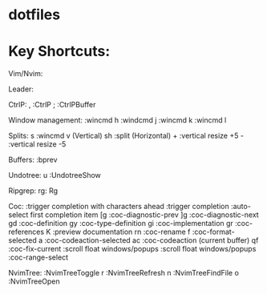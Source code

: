 # dotfiles

# Key Shortcuts:

Vim/Nvim:

Leader: <Space>

CtrlP:
  <Leader>, :CtrlP
  <Leader>; :CtrlPBuffer

Window management:
  <Leader><Left>  :wincmd h
  <Leader><Down>  :windcmd j
  <Leader><Up>    :wincmd k
  <Leader><Right> :wincmd l

Splits:
  <Leader>s  :wincmd v (Vertical)
  <Leader>sh :split (Horizontal)
  <Leader>+  :vertical resize +5
  <Leader>-  :vertical resize -5

Buffers:
  <C-P> :bprev

Undotree:
  <Leader>u :UndotreeShow

Ripgrep:
  <Leader>rg: Rg

Coc:
  <TAB>      :trigger completion with characters ahead
  <C-Space>  :trigger completion
  <CR>       :auto-select first completion item
  [g         :coc-diagnostic-prev
  ]g         :coc-diagnostic-next
  gd         :coc-definition
  gy         :coc-type-definition
  gi         :coc-implementation
  gr         :coc-references
  K          :preview documentation
  <Leader>rn :coc-rename
  <Leader>f  :coc-format-selected
  <Leader>a  :coc-codeaction-selected
  <Leader>ac :coc-codeaction (current buffer)
  <Leader>qf :coc-fix-current
  <C-f>      :scroll float windows/popups
  <C-b>      :scroll float windows/popups
  <C-s>      :coc-range-select

NvimTree:
  <C-n>     :NvimTreeToggle
  <Leader>r :NvimTreeRefresh
  <Leader>n :NvimTreeFindFile
  <Leader>o :NvimTreeOpen
